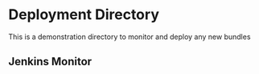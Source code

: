 # Deployment Directory
This is a demonstration directory to monitor and deploy any new bundles


## Jenkins Monitor
